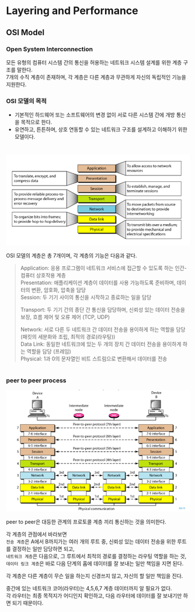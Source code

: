 # Layering and Performance

## OSI Model

### Open System Interconnection  

모든 유형의 컴퓨터 시스템 간의 통신을 허용하는 네트워크 시스템 설계를 위한 계층 구조를 말한다.  
7개의 수직 계층이 존재하며, 각 계층은 다른 계층과 무관하게 자신의 독립적인 기능을 지원한다.
  
### OSI 모델의 목적
- 기본적인 하드웨어 또는 소프트웨어의 변경 없이 서로 다른 시스템 간에 개방 통신을 목적으로 한다.
- 유연하고, 튼튼하며, 상호 연동할 수 있는 네트워크 구조를 설계하고 이해하기 위한 모델이다.

#

<img src="img/osi01.png">

OSI 모델의 계층은 총 7개이며, 각 계층의 기능은 다음과 같다.
  
> Application: 응용 프로그램이 네트워크 서비스에 접근할 수 있도록 하는 인간-컴퓨터 상호작용 계층  
> Presentation: 애플리케이션 계층이 데이터를 사용 가능하도록 준비하며, 데이터의 변환, 암호화, 압축을 담당  
> Session: 두 기기 사이의 통신을 시작하고 종료하는 일을 담당  
>   
> Transport: 두 기기 간의 종단 간 통신을 담당하며, 신뢰성 있는 데이터 전송을 보장, 흐름 제어 및 오류 제어 (TCP, UDP)  
>   
> Network: 서로 다른 두 네트워크 간 데이터 전송을 용이하게 하는 역할을 담당 (패킷의 세분화와 조립, 최적의 경로(라우팅))  
> Data Link: 동일한 네트워크에 있는 두 개의 장치 간 데이터 전송을 용이하게 하는 역할을 담당 (프레임)  
> Physical: 1과 0의 문자열인 비트 스트림으로 변환해서 데이터를 전송

#

### peer to peer process

<img src="img/osi02.png">

peer to peer은 대등한 관계의 프로토콜 계층 끼리 통신하는 것을 의미한다.  

각 계층의 관점에서 바라보면  
`전송 계층`은 A에서 B까지가는 여러 개의 루트 중, 신뢰성 있는 데이터 전송을 위한 루트를 결정하는 일만 담당하면 되고,  
`네트워크 계층`은 다음으로, 그 루트에서 최적의 경로를 결정하는 라우팅 역할을 하는 것,  
`데이터 링크 계층`은 바로 다음 단계의 홉에 데이터를 잘 보내는 일만 책임을 지면 된다.  
  
각 계층은 다른 계층이 무슨 일을 하는지 신경쓰지 않고, 자신의 할 일만 책임을 진다.
  
중간에 있는 네트워크 코어(라우터)는 4,5,6,7 계층 데이터까지 알 필요가 없다.  
각 라우터는 최종 목적지가 어디인지 확인하고, 다음 라우터에 데이터를 잘 보내기만 하면 되기 때문이다.
